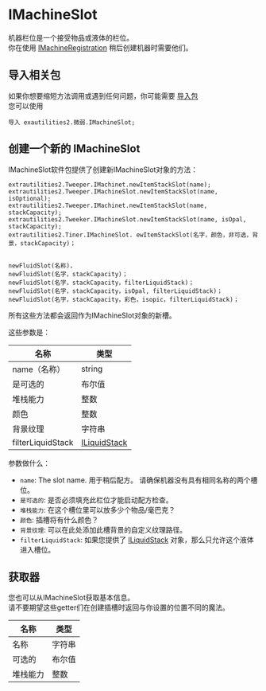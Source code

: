 # IMachineSlot

机器栏位是一个接受物品或液体的栏位。  
你在使用 [IMachineRegistration](/Mods/ExtraUtilities2/CustomMachines/IMachineRegistry) 稍后创建机器时需要他们。

## 导入相关包

如果你想要缩短方法调用或遇到任何问题，你可能需要 [导入包](/AdvancedFunctions/Import)  
您可以使用

```zenscript
导入 exautilities2.微弱.IMachineSlot;
```

## 创建一个新的 IMachineSlot

IMachineSlot软件包提供了创建新IMachineSlot对象的方法：

```zenscript
extrautilities2.Tweeper.IMachinet.newItemStackSlot(name);
extrautilities2.Tweeper.IMachineSlot.newItemStackSlot(name, isOptional);
extrautilities2.Tweeper.IMachinet.newItemStackSlot(name, stackCapacity);
extrautilities2.Tweeker.IMachineSlot.newItemStackSlot(name, isOpal, stackCapacity);
extrautilities2.Tiner.IMachineSlot. ewItemStackSlot(名字，颜色，非可选，背景，stackCapacity)；


newFluidSlot(名称)，
newFluidSlot(名字，stackCapacity)；
newFluidSlot(名字，stackCapacity，filterLiquidStack)；
newFluidSlot(名字，stackCapacity，isOpal, filterLiquidStack)；
newFluidSlot(名字，stackCapacity，彩色，isopic，filterLiquidStack)；
```

所有这些方法都会返回作为IMachineSlot对象的新槽。

这些参数是：

| 名称                | 类型                                            |
| ----------------- | --------------------------------------------- |
| name（名称）          | string                                        |
| 是可选的              | 布尔值                                           |
| 堆栈能力              | 整数                                            |
| 颜色                | 整数                                            |
| 背景纹理              | 字符串                                           |
| filterLiquidStack | [ILiquidStack](/Vanilla/Liquids/ILiquidStack) |

参数做什么：

- `name`: The slot name. 用于稍后配方。 请确保机器没有具有相同名称的两个槽位。
- `是可选的`: 是否必须填充此栏位才能启动配方检查。
- `堆栈能力`: 在这个槽位里可以放多少个物品/毫巴克？
- `颜色`: 插槽将有什么颜色？
- `背景纹理`: 可以在此处添加此槽背景的自定义纹理路径。
- `filterLiquidStack`: 如果您提供了 [ILiquidStack](/Vanilla/Liquids/ILiquidStack) 对象，那么只允许这个液体进入槽位。

## 获取器

您也可以从IMachineSlot获取基本信息。  
请不要期望这些getter们在创建插槽时返回与你设置的位置不同的魔法。

| 名称   | 类型  |
| ---- | --- |
| 名称   | 字符串 |
| 可选的  | 布尔值 |
| 堆栈能力 | 整数  |